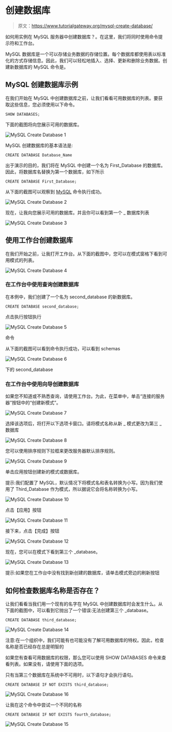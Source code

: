 # 创建数据库

> 原文：<https://www.tutorialgateway.org/mysql-create-database/>

如何用实例在 MySQL 服务器中创建数据库？。在这里，我们将同时使用命令提示符和工作台。

MySQL 数据库是一个可以存储业务数据的存储位置。每个数据库都使用表以标准化的方式存储信息。因此，我们可以轻松地插入、选择、更新和删除业务数据。创建新数据库的 MySQL 命令是。

## MySQL 创建数据库示例

在我们开始在 MySQL 中创建数据库之前，让我们看看可用数据库的列表。要获取这些信息，您必须使用以下命令。

```
SHOW DATABASES;
```

下面的截图将向您展示可用的数据库。

![MySQL Create Database 1](img/ac27628136abeee6366905602e4fb602.png)

MySQL 创建数据库的基本语法是:

```
CREATE DATABASE Database_Name
```

出于演示的目的，我们将在 MySQL 中创建一个名为 First_Database 的数据库。因此，将数据库名替换为第一个数据库，如下所示

```
CREATE DATABASE First_Database;
```

从下面的截图可以观察到 [MySQL](https://www.tutorialgateway.org/mysql-tutorial/) 命令执行成功。

![MySQL Create Database 2](img/f606d334b1c7cf67bbd4d013dca436f4.png)

现在，让我向您展示可用的数据库。并且你可以看到第一个 _ 数据库列表

![MySQL Create Database 3](img/32a7ffd5fc1343db3ec372911d2814f6.png)

## 使用工作台创建数据库

在我们开始之前，让我打开工作台。从下面的截图中，您可以在模式窗格下看到可用模式的列表。

![MySQL Create Database 4](img/b01437036a080a926630cbde8a36bdf1.png)

### 在工作台中使用查询创建数据库

在本例中，我们创建了一个名为 second_database 的新数据库。

```
CREATE DATABASE second_database;
```

点击执行按钮执行

![MySQL Create Database 5](img/c798e9b475973159410813277627194a.png)

命令

从下面的截图可以看到命令执行成功，可以看到 schemas

![MySQL Create Database 6](img/9eb6b49368a1dd1661d1dd51c32eb1ca.png)

下的 second_database

### 在工作台中使用向导创建数据库

如果您不知道或不熟悉查询，请使用工作台。为此，在菜单中，单击“连接的服务器”按钮中的“创建新模式”。

![MySQL Create Database 7](img/cad6241747fb5c65bd75ce0a796f260d.png)

选择该选项后，将打开以下选项卡窗口。请将模式名称从新 _ 模式更改为第三 _ 数据库

![MySQL Create Database 8](img/2cea12433ddc407362cda57e6abb515e.png)

您可以使用排序规则下拉框来更改服务器默认排序规则。

![MySQL Create Database 9](img/340197463f1f3cec1843ef93ffd0b6d0.png)

单击应用按钮创建新的模式或数据库。

提示:我们配置了 MySQL，默认情况下将模式名和表名转换为小写。因为我们使用了 Third_Database 作为模式，所以据说它会将名称转换为小写。

![MySQL Create Database 10](img/02cd4d0f265c2e0d6645e2720927ead9.png)

点击【应用】按钮

![MySQL Create Database 11](img/2733328e3f7e74cc0fdbc4d2e46f951f.png)

接下来，点击【完成】按钮

![MySQL Create Database 12](img/47b83f25bf50159b966eb9eb1ef7b241.png)

现在，您可以在模式下看到第三个 _database。

![MySQL Create Database 13](img/8ed0cda9b519f5ca34c5f90adfa99857.png)

提示:如果您在工作台中没有找到新创建的数据库，请单击模式旁边的刷新按钮

## 如何检查数据库名称是否存在？

让我们看看当我们用一个现有的名字在 MySQL 中创建数据库时会发生什么。从下面的截图中，可以看到它抛出了一个错误:无法创建第三个 _database。

```
CREATE DATABASE third_database;
```

![MySQL Create Database 14](img/59d5b8aac57d01cbe42bb5f4968eee6f.png)

注意:在一个组织中，我们可能有也可能没有了解可用数据库的特权。因此，检查名称是否已经存在总是明智的

如果您有查看可用数据库的权限，那么您可以使用 SHOW DATABASES 命令来查看列表。如果没有，请使用下面的选项。

只有当第三个数据库在系统中不可用时，以下语句才会执行语句。

```
CREATE DATABASE IF NOT EXISTS third_database;
```

![MySQL Create Database 16](img/8123e536639a454be553744b83f70300.png)

让我在这个命令中尝试一个不同的名称

```
CREATE DATABASE IF NOT EXISTS fourth_database;
```

![MySQL Create Database 15](img/66af301038c3cdd036456c0220887d7b.png)